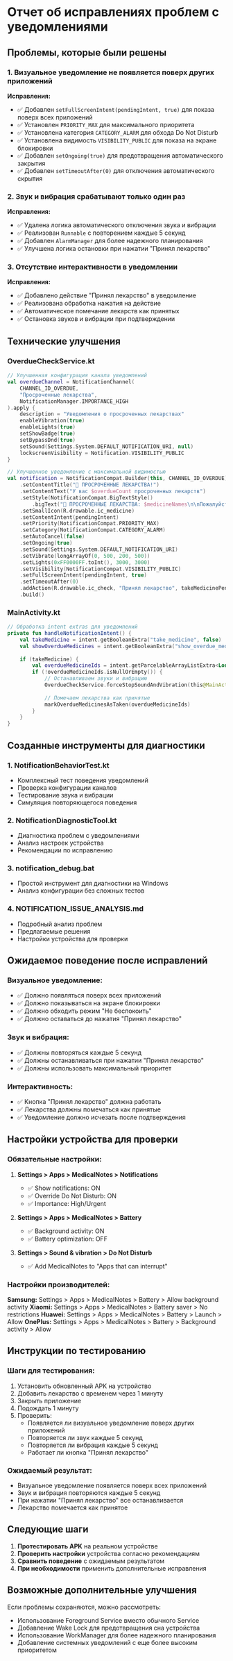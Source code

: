 # Отчет об исправлениях проблем с уведомлениями

## Проблемы, которые были решены

### 1. Визуальное уведомление не появляется поверх других приложений
**Исправления:**
- ✅ Добавлен `setFullScreenIntent(pendingIntent, true)` для показа поверх всех приложений
- ✅ Установлен `PRIORITY_MAX` для максимального приоритета
- ✅ Установлена категория `CATEGORY_ALARM` для обхода Do Not Disturb
- ✅ Установлена видимость `VISIBILITY_PUBLIC` для показа на экране блокировки
- ✅ Добавлен `setOngoing(true)` для предотвращения автоматического закрытия
- ✅ Добавлен `setTimeoutAfter(0)` для отключения автоматического скрытия

### 2. Звук и вибрация срабатывают только один раз
**Исправления:**
- ✅ Удалена логика автоматического отключения звука и вибрации
- ✅ Реализован `Runnable` с повторением каждые 5 секунд
- ✅ Добавлен `AlarmManager` для более надежного планирования
- ✅ Улучшена логика остановки при нажатии "Принял лекарство"

### 3. Отсутствие интерактивности в уведомлении
**Исправления:**
- ✅ Добавлено действие "Принял лекарство" в уведомление
- ✅ Реализована обработка нажатия на действие
- ✅ Автоматическое помечание лекарств как принятых
- ✅ Остановка звуков и вибрации при подтверждении

## Технические улучшения

### OverdueCheckService.kt
```kotlin
// Улучшенная конфигурация канала уведомлений
val overdueChannel = NotificationChannel(
    CHANNEL_ID_OVERDUE,
    "Просроченные лекарства",
    NotificationManager.IMPORTANCE_HIGH
).apply {
    description = "Уведомления о просроченных лекарствах"
    enableVibration(true)
    enableLights(true)
    setShowBadge(true)
    setBypassDnd(true)
    setSound(Settings.System.DEFAULT_NOTIFICATION_URI, null)
    lockscreenVisibility = Notification.VISIBILITY_PUBLIC
}

// Улучшенное уведомление с максимальной видимостью
val notification = NotificationCompat.Builder(this, CHANNEL_ID_OVERDUE)
    .setContentTitle("🚨 ПРОСРОЧЕННЫЕ ЛЕКАРСТВА!")
    .setContentText("У вас $overdueCount просроченных лекарств")
    .setStyle(NotificationCompat.BigTextStyle()
        .bigText("🚨 ПРОСРОЧЕННЫЕ ЛЕКАРСТВА: $medicineNames\n\nПожалуйста, примите их как можно скорее!"))
    .setSmallIcon(R.drawable.ic_medicine)
    .setContentIntent(pendingIntent)
    .setPriority(NotificationCompat.PRIORITY_MAX)
    .setCategory(NotificationCompat.CATEGORY_ALARM)
    .setAutoCancel(false)
    .setOngoing(true)
    .setSound(Settings.System.DEFAULT_NOTIFICATION_URI)
    .setVibrate(longArrayOf(0, 500, 200, 500))
    .setLights(0xFF0000FF.toInt(), 3000, 3000)
    .setVisibility(NotificationCompat.VISIBILITY_PUBLIC)
    .setFullScreenIntent(pendingIntent, true)
    .setTimeoutAfter(0)
    .addAction(R.drawable.ic_check, "Принял лекарство", takeMedicinePendingIntent)
    .build()
```

### MainActivity.kt
```kotlin
// Обработка intent extras для уведомлений
private fun handleNotificationIntent() {
    val takeMedicine = intent.getBooleanExtra("take_medicine", false)
    val showOverdueMedicines = intent.getBooleanExtra("show_overdue_medicines", false)
    
    if (takeMedicine) {
        val overdueMedicineIds = intent.getParcelableArrayListExtra<Long>("overdue_medicines")
        if (!overdueMedicineIds.isNullOrEmpty()) {
            // Останавливаем звуки и вибрацию
            OverdueCheckService.forceStopSoundAndVibration(this@MainActivity)
            
            // Помечаем лекарства как принятые
            markOverdueMedicinesAsTaken(overdueMedicineIds)
        }
    }
}
```

## Созданные инструменты для диагностики

### 1. NotificationBehaviorTest.kt
- Комплексный тест поведения уведомлений
- Проверка конфигурации каналов
- Тестирование звука и вибрации
- Симуляция повторяющегося поведения

### 2. NotificationDiagnosticTool.kt
- Диагностика проблем с уведомлениями
- Анализ настроек устройства
- Рекомендации по исправлению

### 3. notification_debug.bat
- Простой инструмент для диагностики на Windows
- Анализ конфигурации без сложных тестов

### 4. NOTIFICATION_ISSUE_ANALYSIS.md
- Подробный анализ проблем
- Предлагаемые решения
- Настройки устройства для проверки

## Ожидаемое поведение после исправлений

### Визуальное уведомление:
- ✅ Должно появляться поверх всех приложений
- ✅ Должно показываться на экране блокировки
- ✅ Должно обходить режим "Не беспокоить"
- ✅ Должно оставаться до нажатия "Принял лекарство"

### Звук и вибрация:
- ✅ Должны повторяться каждые 5 секунд
- ✅ Должны останавливаться при нажатии "Принял лекарство"
- ✅ Должны использовать максимальный приоритет

### Интерактивность:
- ✅ Кнопка "Принял лекарство" должна работать
- ✅ Лекарства должны помечаться как принятые
- ✅ Уведомление должно исчезать после подтверждения

## Настройки устройства для проверки

### Обязательные настройки:
1. **Settings > Apps > MedicalNotes > Notifications**
   - ✅ Show notifications: ON
   - ✅ Override Do Not Disturb: ON
   - ✅ Importance: High/Urgent

2. **Settings > Apps > MedicalNotes > Battery**
   - ✅ Background activity: ON
   - ✅ Battery optimization: OFF

3. **Settings > Sound & vibration > Do Not Disturb**
   - ✅ Add MedicalNotes to "Apps that can interrupt"

### Настройки производителей:
**Samsung:** Settings > Apps > MedicalNotes > Battery > Allow background activity
**Xiaomi:** Settings > Apps > MedicalNotes > Battery saver > No restrictions
**Huawei:** Settings > Apps > MedicalNotes > Battery > Launch > Allow
**OnePlus:** Settings > Apps > MedicalNotes > Battery > Background activity > Allow

## Инструкции по тестированию

### Шаги для тестирования:
1. Установить обновленный APK на устройство
2. Добавить лекарство с временем через 1 минуту
3. Закрыть приложение
4. Подождать 1 минуту
5. Проверить:
   - Появляется ли визуальное уведомление поверх других приложений
   - Повторяется ли звук каждые 5 секунд
   - Повторяется ли вибрация каждые 5 секунд
   - Работает ли кнопка "Принял лекарство"

### Ожидаемый результат:
- Визуальное уведомление появляется поверх всех приложений
- Звук и вибрация повторяются каждые 5 секунд
- При нажатии "Принял лекарство" все останавливается
- Лекарство помечается как принятое

## Следующие шаги

1. **Протестировать APK** на реальном устройстве
2. **Проверить настройки** устройства согласно рекомендациям
3. **Сравнить поведение** с ожидаемым результатом
4. **При необходимости** применить дополнительные исправления

## Возможные дополнительные улучшения

Если проблемы сохраняются, можно рассмотреть:
- Использование Foreground Service вместо обычного Service
- Добавление Wake Lock для предотвращения сна устройства
- Использование WorkManager для более надежного планирования
- Добавление системных уведомлений с еще более высоким приоритетом 